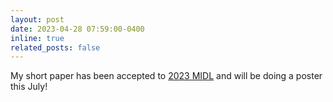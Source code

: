 ```yaml
---
layout: post
date: 2023-04-28 07:59:00-0400
inline: true
related_posts: false
---
```


My short paper has been accepted to [2023 MIDL](https://2023.midl.io) and will be doing a poster this July!